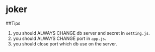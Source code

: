 # joker
##Tips
1. you should ALWAYS CHANGE db server and secret in `setting.js`. 
2. you should ALWAYS CHANGE port in `app.js`.
2. you should close port which db use on the server.